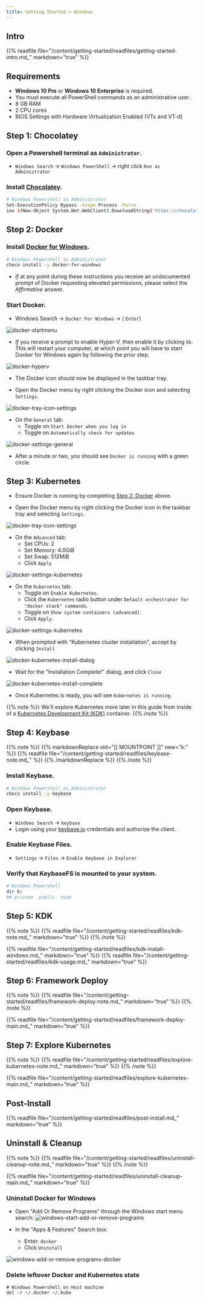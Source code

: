 ```yaml
---
title: Getting Started > Windows
---
```


## Intro

{{% readfile file="/content/getting-started/readfiles/getting-started-intro.md_" markdown="true" %}}

## Requirements

- **Windows 10 Pro** or **Windows 10 Enterprise** is required.
- You must execute all PowerShell commands as an administrative user.
- 8 GB RAM
- 2 CPU cores
- BIOS Settings with Hardware Virtualization Enabled (VTx and VT-d)


## Step 1: Chocolatey

### Open a Powershell terminal as `Administrator`.

- `Windows Search` -> `Windows PowerShell` -> right click `Run as Administrator`

### Install [Chocolatey](https://chocolatey.org/install).

```bash
# Windows Powershell as Administrator
Set-ExecutionPolicy Bypass -Scope Process -Force
iex ((New-Object System.Net.WebClient).DownloadString('https://chocolatey.org/install.ps1'))
```


## Step 2: Docker

### Install [Docker for Windows](https://docs.docker.com/docker-for-windows/release-notes/).

```bash
# Windows Powershell as Administrator
choco install -y docker-for-windows
```

- *If* at any point during these instructions you receive an undocumented
  prompt of Docker requesting elevated permissions, please select the
  *Affirmative* answer.

### Start Docker.

- Windows Search -> `Docker For Windows` -> ( `Enter`)

![docker-startmenu](/images/windows/docker-startmenu.png)

- *If* you receive a prompt to enable Hyper-V, then enable it by clicking `Ok`.
  This will restart your computer, at which point you will have to start Docker
  for Windows again by following the prior step.

![docker-hyperv](/images/windows/docker-hyperv.png)

- The Docker icon should now be displayed in the taskbar tray.

- Open the Docker menu by right clicking the Docker icon and selecting `Settings`.

![docker-tray-icon-settings](/images/windows/docker-tray-icon-settings.png)

- On the `General` tab:
  - Toggle on `Start Docker when you log in`
  - Toggle on `Automatically check for updates`

![docker-settings-general](/images/windows/docker-settings-general.png)

- After a minute or two, you should see `Docker is running` with a green circle.


## Step 3: Kubernetes

- Ensure Docker is running by completing [Step 2: Docker](#step-2-docker) above.

- Open the Docker menu by right clicking the Docker icon in the taskbar tray and selecting `Settings`.

![docker-tray-icon-settings](/images/windows/docker-tray-icon-settings.png)

- On the `Advanced` tab:
  - Set CPUs: 2
  - Set Memory: 4.0GiB
  - Set Swap: 512MiB
  - Click `Apply`

![docker-settings-kubernetes](/images/windows/docker-settings-advanced.png)

- On the `Kubernetes` tab:
  - Toggle on `Enable Kubernetes`.
  - Click the `Kubernetes` radio button under `Default orchestrator for "docker stack" commands`.
  - Toggle on `Show system containers (advanced)`.
  - Click `Apply`.

![docker-settings-kubernetes](/images/windows/docker-settings-kubernetes.png)

- When prompted with "Kubernetes cluster installation", accept by clicking `Install`

![docker-kubernetes-install-dialog](/images/windows/docker-kubernetes-install-dialog.png)

- Wait for the "Installation Complete!" dialog, and click `Close`

![docker-kubernetes-install-complete](/images/windows/docker-kubernetes-install-complete.png)

- Once Kubernetes is ready, you will see `Kubernetes is running`.


{{% note %}}
We'll explore Kubernetes more later in this guide from inside of a
[Kubernetes Development Kit (KDK)](https://github.com/cisco-sso/kdk) container.
{{% /note %}}


## Step 4: Keybase

{{% note %}}
{{% markdownReplace old="[[ MOUNTPOINT ]]" new="k:" %}}
{{% readfile file="/content/getting-started/readfiles/keybase-note.md_" %}}
{{% /markdownReplace %}}
{{% /note %}}

### Install Keybase.

```bash
# Windows Powershell as Administrator
choco install -y keybase
```

### Open Keybase.

- `Windows Search` -> `keybase`
- Login using your [keybase.io](https://keybase.io/) credentials and authorize the client.

### Enable Keybase Files.

- `Settings` -> `Files` -> `Enable Keybase in Explorer`

### Verify that KeybaseFS is mounted to your system.

```bash
# Windows Powershell
dir k:
## private  public  team
```


## Step 5: KDK

{{% note %}}
{{% readfile file="/content/getting-started/readfiles/kdk-note.md_" markdown="true" %}}
{{% /note %}}

{{% readfile file="/content/getting-started/readfiles/kdk-install-windows.md_" markdown="true" %}}
{{% readfile file="/content/getting-started/readfiles/kdk-usage.md_" markdown="true" %}}


## Step 6: Framework Deploy

{{% note %}}
{{% readfile file="/content/getting-started/readfiles/framework-deploy-note.md_" markdown="true" %}}
{{% /note %}}

{{% readfile file="/content/getting-started/readfiles/framework-deploy-main.md_" markdown="true" %}}


## Step 7: Explore Kubernetes

{{% note %}}
{{% readfile file="/content/getting-started/readfiles/explore-kubernetes-note.md_" markdown="true" %}}
{{% /note %}}

{{% readfile file="/content/getting-started/readfiles/explore-kubernetes-main.md_" markdown="true" %}}


## Post-Install

{{% readfile file="/content/getting-started/readfiles/post-install.md_" markdown="true" %}}


## Uninstall & Cleanup

{{% note %}}
{{% readfile file="/content/getting-started/readfiles/uninstall-cleanup-note.md_" markdown="true" %}}
{{% /note %}}

{{% readfile file="/content/getting-started/readfiles/uninstall-cleanup-main.md_" markdown="true" %}}

### Uninstall Docker for Windows

- Open "Add Or Remove Programs" through the Windows start menu search:
![windows-start-add-or-remove-programs](/images/windows/windows-start-add-or-remove-programs.png)

- In the "Apps & Features" Search box:
  - Enter: `docker`
  - Click `Uninstall`

![windows-add-or-remove-programs-docker](/images/windows/windows-add-or-remove-programs-docker.png)


### Delete leftover Docker and Kubernetes state

```
# Windows Powershell on Host machine
del -r ~/.docker ~/.kube
```
